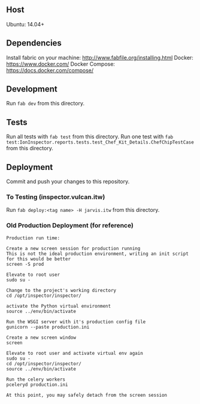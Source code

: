 ## Host
Ubuntu: 14.04+

## Dependencies
Install fabric on your machine: http://www.fabfile.org/installing.html
Docker: https://www.docker.com/
Docker Compose: https://docs.docker.com/compose/

## Development

Run `fab dev` from this directory.

## Tests

Run all tests with `fab test` from this directory.
Run one test with `fab test:IonInspector.reports.tests.test_Chef_Kit_Details.ChefChipTestCase` from this directory.

## Deployment

Commit and push your changes to this repository.

### To Testing (inspector.vulcan.itw)

Run `fab deploy:<tag name> -H jarvis.itw` from this directory.

### Old Production Deployment (for reference) 


    Production run time:
    
    Create a new screen session for production running
    This is not the ideal production environment, writing an init script for this would be better
    screen -S prod
    
    Elevate to root user
    sudo su - 
    
    Change to the project's working directory
    cd /opt/inspector/inspector/
    
    activate the Python virtual environment
    source ../env/bin/activate
    
    Run the WSGI server with it's production config file
    gunicorn --paste production.ini
    
    Create a new screen window
    screen
    
    Elevate to root user and activate virtual env again
    sudo su - 
    cd /opt/inspector/inspector/
    source ../env/bin/activate
    
    Run the celery workers
    pceleryd production.ini
    
    At this point, you may safely detach from the screen session
